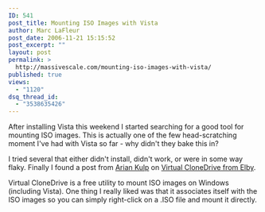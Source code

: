 ```yaml
---
ID: 541
post_title: Mounting ISO Images with Vista
author: Marc LaFleur
post_date: 2006-11-21 15:15:52
post_excerpt: ""
layout: post
permalink: >
  http://massivescale.com/mounting-iso-images-with-vista/
published: true
views:
  - "1120"
dsq_thread_id:
  - "3538635426"
---
```

<p>After installing Vista this weekend I started searching for a good tool for mounting ISO images. This is actually one of the few head-scratching moment I've had with Vista so far - why didn't they bake this in? </p> <p>I tried several that either didn't install, didn't work, or were in some way flaky. Finally I found a post from <a title="Mounting an ISO image in Windows Vista" href="http://www.ariankulp.com/archive/2006/06/05/1261.aspx" target="_blank">Arian Kulp</a> on <a title="Virtual CloneDrive Download" href="http://www.elby.de/fun/software/index.html">Virtual CloneDrive from Elby</a>.</p> <p>Virtual CloneDrive is a free utility to mount ISO images on Windows (including Vista). One thing I really liked was that it associates itself with the ISO images so you can simply right-click on a .ISO file and mount it directly. </p>
